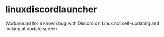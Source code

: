 # linuxdiscordlauncher

Workaround for a known bug with Discord on Linux not self-updating and locking at update screen

